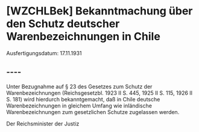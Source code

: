 # [WZCHLBek] Bekanntmachung über den Schutz deutscher Warenbezeichnungen in Chile

Ausfertigungsdatum: 17.11.1931

 

## ----

Unter Bezugnahme auf § 23 des Gesetzes zum Schutz der Warenbezeichnungen (Reichsgesetzbl. 1923 II S. 445, 1925 II S. 115, 1926 II S. 181) wird hierdurch bekanntgemacht, daß in Chile deutsche Warenbezeichnungen in gleichem Umfang wie inländische Warenbezeichnungen zum gesetzlichen Schutze zugelassen werden.  
  
Der Reichsminister der Justiz
